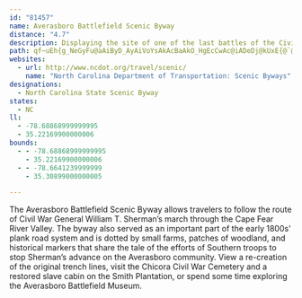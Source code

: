 ```yaml
---
id: "81457"
name: Averasboro Battlefield Scenic Byway
distance: "4.7"
description: Displaying the site of one of the last battles of the Civil War, the Averasboro Battlefield Scenic Byway allows travelers to follow the route of Civil War General William T. Sherman’s march through the Cape Fear River Valley.
path: qf~uEh{g_NeGyFu@aAiByD_AyAiVoYsAkAcBaAkO_HgEcCwAc@iADeDj@kUxE{@`@qCxBeCxAgHjCiBXwX}BuJcAyf@_DsA_@u@c@iSsR{BwAil@uWqHuDmBg@eBOy@DwVjEgBLa`@R}BGaPwAwACyb@@eBAsAQsBgAu@y@i@eAs@eCs@aEq@wCgF_MaGaK{GfBiAj@sHhFoBfAal@fUa]hMYJm@?
websites:
  - url: http://www.ncdot.org/travel/scenic/
    name: "North Carolina Department of Transportation: Scenic Byways"
designations:
  - North Carolina State Scenic Byway
states:
  - NC
ll:
  - -78.68868999999995
  - 35.22169900000006
bounds:
  - - -78.68868999999995
    - 35.22169900000006
  - - -78.6641239999999
    - 35.30899000000005

---
```


The Averasboro Battlefield Scenic Byway allows travelers to follow the route of Civil War General William T. Sherman’s march through the Cape Fear River Valley. The byway also served as an important part of the early 1800s' plank road system and is dotted by small farms, patches of woodland, and historical markers that share the tale of the efforts of Southern troops to stop Sherman’s advance on the Averasboro community. View a re-creation of the original trench lines, visit the Chicora Civil War Cemetery and a restored slave cabin on the Smith Plantation, or spend some time exploring the Averasboro Battlefield Museum.
